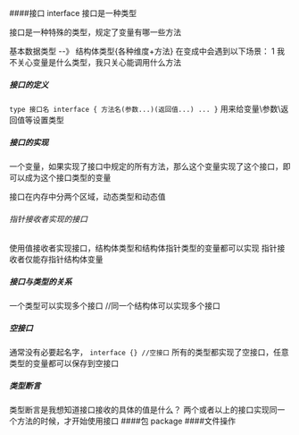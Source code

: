 ####接口 interface
接口是一种类型

接口是一种特殊的类型，规定了变量有哪一些方法

基本数据类型 --》 结构体类型{各种维度+方法}
在变成中会遇到以下场景：
1 我不关心变量是什么类型，我只关心能调用什么方法
##### 接口的定义
`
   type 接口名 interface {
        方法名(参数...)(返回值...)
        ...
   }
`
用来给变量\参数\返回值等设置类型
##### 接口的实现
一个变量，如果实现了接口中规定的所有方法，那么这个变量实现了这个接口，即可以成为这个接口类型的变量

接口在内存中分两个区域，动态类型和动态值
###### 指针接收者实现的接口
使用值接收者实现接口，结构体类型和结构体指针类型的变量都可以实现
指针接收者仅能存指针结构体变量
##### 接口与类型的关系
一个类型可以实现多个接口
//同一个结构体可以实现多个接口
##### 空接口
通常没有必要起名字，
`
   interface {} //空接口
`
所有的类型都实现了空接口，任意类型的变量都可以保存到空接口
##### 类型断言
类型断言是我想知道接口接收的具体的值是什么？
两个或者以上的接口实现同一个方法的时候，才开始使用接口
####包 package
####文件操作